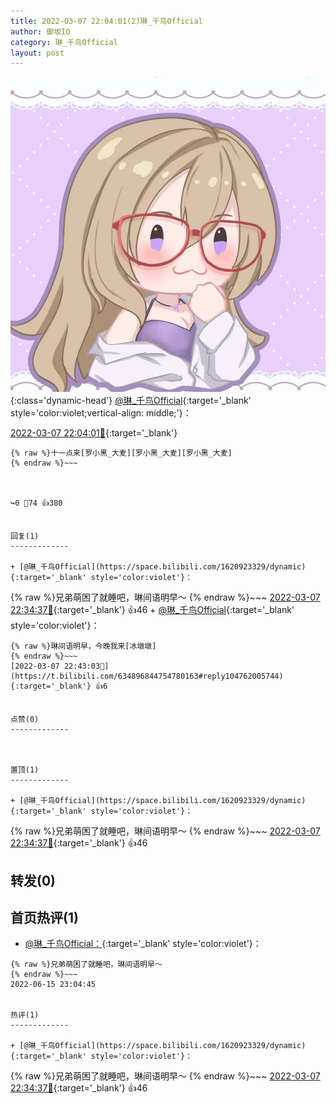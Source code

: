 ```yaml
---
title: 2022-03-07 22:04:01(2)琳_千鸟Official
author: 御坂IO
category: 琳_千鸟Official
layout: post
---
```


![img](/images/c0a88f85ebd0d056f37b114e0748e69556c8b488.jpg){:class='dynamic-head'}
[@琳_千鸟Official](https://space.bilibili.com/1620923329/dynamic){:target='_blank' style='color:violet;vertical-align: middle;'}：

[2022-03-07 22:04:01🔗](https://t.bilibili.com/634896844754780163){:target='_blank'}

~~~
{% raw %}十一点来[罗小黑_大麦][罗小黑_大麦][罗小黑_大麦]
{% endraw %}~~~



↪️0 💬74 👍380


回复(1)
-------------

+ [@琳_千鸟Official](https://space.bilibili.com/1620923329/dynamic){:target='_blank' style='color:violet'}：
~~~
{% raw %}兄弟萌困了就睡吧，琳间语明早～
{% endraw %}~~~
[2022-03-07 22:34:37🔗](https://t.bilibili.com/634896844754780163#reply104760874176){:target='_blank'} 👍46
    + [@琳_千鸟Official](https://space.bilibili.com/1620923329/dynamic){:target='_blank' style='color:violet'}：
~~~
{% raw %}琳间语明早，今晚我来[冰墩墩]
{% endraw %}~~~
[2022-03-07 22:43:03🔗](https://t.bilibili.com/634896844754780163#reply104762005744){:target='_blank'} 👍6


点赞(0)
-------------



置顶(1)
-------------

+ [@琳_千鸟Official](https://space.bilibili.com/1620923329/dynamic){:target='_blank' style='color:violet'}：
~~~
{% raw %}兄弟萌困了就睡吧，琳间语明早～
{% endraw %}~~~
[2022-03-07 22:34:37🔗](https://t.bilibili.com/634896844754780163#reply104760874176){:target='_blank'} 👍46


转发(0)
-------------



首页热评(1)
-------------

+ [@琳_千鸟Official：](https://space.bilibili.com/1620923329/dynamic){:target='_blank' style='color:violet'}：
~~~
{% raw %}兄弟萌困了就睡吧，琳间语明早～
{% endraw %}~~~
2022-06-15 23:04:45


热评(1)
-------------

+ [@琳_千鸟Official](https://space.bilibili.com/1620923329/dynamic){:target='_blank' style='color:violet'}：
~~~
{% raw %}兄弟萌困了就睡吧，琳间语明早～
{% endraw %}~~~
[2022-03-07 22:34:37🔗](https://t.bilibili.com/634896844754780163#reply104760874176){:target='_blank'} 👍46


